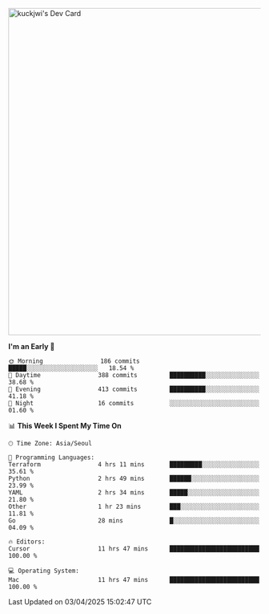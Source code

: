 <a href="https://app.daily.dev/kuckhwancho"><img src="https://api.daily.dev/devcards/v2/efef39c8028947428b3c0b486b9cd9b6.png?r=iz2&type=wide" width="652" alt="kuckjwi's Dev Card"/></a>

<!--START_SECTION:waka-->
**I'm an Early 🐤** 

```text
🌞 Morning                186 commits         █████░░░░░░░░░░░░░░░░░░░░   18.54 % 
🌆 Daytime                388 commits         ██████████░░░░░░░░░░░░░░░   38.68 % 
🌃 Evening                413 commits         ██████████░░░░░░░░░░░░░░░   41.18 % 
🌙 Night                  16 commits          ░░░░░░░░░░░░░░░░░░░░░░░░░   01.60 % 
```


📊 **This Week I Spent My Time On** 

```text
🕑︎ Time Zone: Asia/Seoul

💬 Programming Languages: 
Terraform                4 hrs 11 mins       █████████░░░░░░░░░░░░░░░░   35.61 % 
Python                   2 hrs 49 mins       ██████░░░░░░░░░░░░░░░░░░░   23.99 % 
YAML                     2 hrs 34 mins       █████░░░░░░░░░░░░░░░░░░░░   21.80 % 
Other                    1 hr 23 mins        ███░░░░░░░░░░░░░░░░░░░░░░   11.81 % 
Go                       28 mins             █░░░░░░░░░░░░░░░░░░░░░░░░   04.09 % 

🔥 Editors: 
Cursor                   11 hrs 47 mins      █████████████████████████   100.00 % 

💻 Operating System: 
Mac                      11 hrs 47 mins      █████████████████████████   100.00 % 
```


 Last Updated on 03/04/2025 15:02:47 UTC
<!--END_SECTION:waka-->
